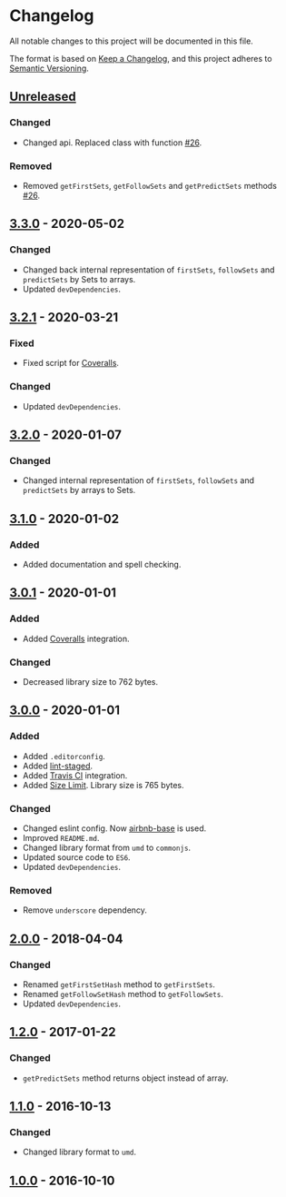 # Changelog
All notable changes to this project will be documented in this file.

The format is based on [Keep a Changelog](https://keepachangelog.com/en/1.0.0/),
and this project adheres to [Semantic Versioning](https://semver.org/spec/v2.0.0.html).

## [Unreleased]
### Changed
- Changed api. Replaced class with function [#26](https://github.com/MikeDevice/first-follow/pull/26).

### Removed
- Removed `getFirstSets`, `getFollowSets` and `getPredictSets` methods [#26](https://github.com/MikeDevice/first-follow/pull/26).

## [3.3.0] - 2020-05-02
### Changed
- Changed back internal representation of `firstSets`, `followSets` and `predictSets` by Sets to arrays.
- Updated `devDependencies`.

## [3.2.1] - 2020-03-21
### Fixed
- Fixed script for [Coveralls](https://coveralls.io).

### Changed
- Updated `devDependencies`.

## [3.2.0] - 2020-01-07
### Changed
- Changed internal representation of `firstSets`, `followSets` and `predictSets` by arrays to Sets.

## [3.1.0] - 2020-01-02
### Added
- Added documentation and spell checking.

## [3.0.1] - 2020-01-01
### Added
- Added [Coveralls](https://coveralls.io) integration.

### Changed
- Decreased library size to 762 bytes.

## [3.0.0] - 2020-01-01
### Added
- Added `.editorconfig`.
- Added [lint-staged](https://www.npmjs.com/package/lint-staged).
- Added [Travis CI](https://travis-ci.org) integration.
- Added [Size Limit](https://github.com/ai/size-limit). Library size is 765 bytes.

### Changed
- Changed eslint config. Now [airbnb-base](https://www.npmjs.com/package/eslint-config-airbnb-base) is used.
- Improved `README.md`.
- Changed library format from `umd` to `commonjs`.
- Updated source code to `ES6`.
- Updated `devDependencies`.

### Removed
- Remove `underscore` dependency.

## [2.0.0] - 2018-04-04
### Changed
- Renamed `getFirstSetHash` method to `getFirstSets`.
- Renamed `getFollowSetHash` method to `getFollowSets`.
- Updated `devDependencies`.

## [1.2.0] - 2017-01-22
### Changed
- `getPredictSets` method returns object instead of array.

## [1.1.0] - 2016-10-13
### Changed
- Changed library format to `umd`.

## [1.0.0] - 2016-10-10


[Unreleased]: https://github.com/MikeDevice/first-follow/compare/v3.3.0...HEAD
[3.3.0]: https://github.com/MikeDevice/first-follow/compare/v3.2.1...v3.3.0
[3.2.1]: https://github.com/MikeDevice/first-follow/compare/v3.2.0...v3.2.1
[3.2.0]: https://github.com/MikeDevice/first-follow/compare/v3.1.0...v3.2.0
[3.1.0]: https://github.com/MikeDevice/first-follow/compare/v3.0.1...v3.1.0
[3.0.1]: https://github.com/MikeDevice/first-follow/compare/v3.0.0...v3.0.1
[3.0.0]: https://github.com/MikeDevice/first-follow/compare/v2.0.0...v3.0.0
[2.0.0]: https://github.com/MikeDevice/first-follow/compare/v1.2.0...v2.0.0
[1.2.0]: https://github.com/MikeDevice/first-follow/compare/v1.1.0...v1.2.0
[1.1.0]: https://github.com/MikeDevice/first-follow/compare/v1.0.0...v1.1.0
[1.0.0]: https://github.com/MikeDevice/first-follow/releases/tag/v1.0.0
